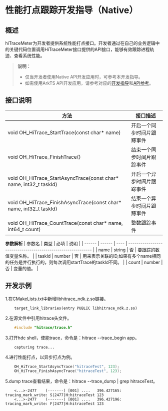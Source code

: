 # 性能打点跟踪开发指导（Native）
## 概述
hiTraceMeter为开发者提供系统性能打点接口。开发者通过在自己的业务逻辑中的关键代码位置调用HiTraceMeter接口提供的API接口，能够有效跟踪进程轨迹、查看系统性能。
> **说明：**
> - 仅当开发者使用Native API开发应用时，可参考本开发指导。
> - 如需使用ArkTS API开发应用，请参考对应的[开发指导](hitracemeter-guidelines.md)和[API参考](../reference/apis/js-apis-hitracemeter.md)。
## 接口说明
| 方法 | 接口描述 |
| -------- | -------- |
| void OH_HiTrace_StartTrace(const char* name) | 开启一个同步时间片跟踪事件 |
| void OH_HiTrace_FinishTrace() | 结束一个同步时间片跟踪事件 |
| void OH_HiTrace_StartAsyncTrace(const char* name, int32_t taskId) | 开启一个异步时间片跟踪事件 |
| void OH_HiTrace_FinishAsyncTrace(const char* name, int32_t taskId) | 结束一个异步时间片跟踪事件 |
| void OH_HiTrace_CountTrace(const char* name, int64_t count) | 整数跟踪事件 |

**参数解析**
| 参数名 | 类型 | 必填 | 说明                                                         |
| ------ | ------ | ---- | ------------------------------------------------------------ |
| name   | string | 否   | 要跟踪的数值变量名称。 |
| taskId | number | 否   | 用来表示关联的ID,如果有多个name相同的任务是并行执行的，则每次调用startTrace的taskId不同。 |
| count  | number | 否   | 变量的值。  |
## 开发示例
1.在CMakeLists.txt中新增libhitrace_ndk.z.so链接。
```
    target_link_libraries(entry PUBLIC libhitrace_ndk.z.so)
```
2.在源文件中引用hitrace头文件。
```c++
    #include "hitrace/trace.h"
```
3.打开hdc shell，使能trace，命令是：hitrace --trace_begin app。
```shell
    capturing trace...
```
4.进行性能打点，以异步打点为例。
```c++
    OH_HiTrace_StartAsyncTrace("hitraceTest", 123);
    OH_HiTrace_FinishAsyncTrace("hitraceTest", 123);
```
5.dump trace查看结果，命令是：hitrace --trace_dump | grep hitraceTest。
```shell
    <...>-2477    (-------) [001] ....   396.427165: tracing_mark_write: S|2477|H:hitraceTest 123
    <...>-2477    (-------) [001] ....   396.427196: tracing_mark_write: F|2477|H:hitraceTest 123
```